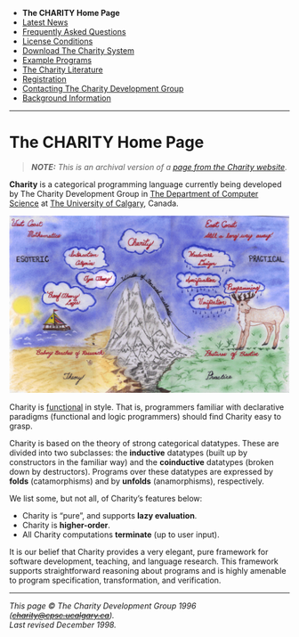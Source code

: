 * **The CHARITY Home Page**
* [Latest News](news.md)
* [Frequently Asked Questions](faq.md)
* [License Conditions](license.md)
* [Download The Charity System](system.md)
* [Example Programs](examples.md)
* [The Charity Literature](literature.md)
* [Registration](register.md)
* [Contacting The Charity Development Group](contact.md)
* [Background Information](background.md)

---


The CHARITY Home Page
=====================

> _**NOTE:**  This is an archival version of a [page from the Charity website](http://pll.cpsc.ucalgary.ca/charity1/www/home.html)._


**Charity** is a categorical programming language currently being developed by The Charity Development Group in [The Department of Computer Science](http://www.cpsc.ucalgary.ca/) at [The University of Calgary](http://www.ucalgary.ca/), Canada.

![A darn pretty picture.](img/winds-of-formal-methods.png)

Charity is [functional](http://homepages.inf.ed.ac.uk/wadler/guide.html) in style. That is, programmers familiar with declarative paradigms (functional and logic programmers) should find Charity easy to grasp.

Charity is based on the theory of strong categorical datatypes. These are divided into two subclasses: the **inductive** datatypes (built up by constructors in the familiar way) and the **coinductive** datatypes (broken down by destructors). Programs over these datatypes are expressed by **folds** (catamorphisms) and by **unfolds** (anamorphisms), respectively.

We list some, but not all, of Charity’s features below:

* Charity is “pure”, and supports **lazy evaluation**.
* Charity is **higher-order**.
* All Charity computations **terminate** (up to user input).

It is our belief that Charity provides a very elegant, pure framework for software development, teaching, and language research. This framework supports straightforward reasoning about programs and is highly amenable to program specification, transformation, and verification.


---

_This page © The Charity Development Group 1996 (~~charity@cpsc.ucalgary.ca~~)._  
_Last revised December 1998._
